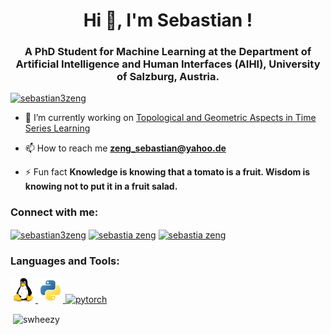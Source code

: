 <h1 align="center">Hi 👋, I'm Sebastian !</h1>
<h3 align="center">A PhD Student for Machine Learning at the Department of Artificial Intelligence and Human Interfaces (AIHI), University of Salzburg, Austria.</h3>

<p align="left"> <a href="https://twitter.com/sebastian3zeng" target="blank"><img src="https://img.shields.io/twitter/follow/sebastian3zeng?logo=twitter&style=for-the-badge" alt="sebastian3zeng" /></a> </p>

- 🔭 I’m currently working on [Topological and Geometric Aspects in Time Series Learning](https://uni-salzburg.elsevierpure.com/de/persons/sebastian-zeng)

- 📫 How to reach me **zeng_sebastian@yahoo.de**

- ⚡ Fun fact **Knowledge is knowing that a tomato is a fruit. Wisdom is knowing not to put it in a fruit salad.**

<h3 align="left">Connect with me:</h3>
<p align="left">
<a href="https://twitter.com/sebastian3zeng" target="blank"><img align="center" src="https://raw.githubusercontent.com/rahuldkjain/github-profile-readme-generator/master/src/images/icons/Social/twitter.svg" alt="sebastian3zeng" height="30" width="40" /></a>
<a href="https://linkedin.com/in/sebastia zeng" target="blank"><img align="center" src="https://raw.githubusercontent.com/rahuldkjain/github-profile-readme-generator/master/src/images/icons/Social/linked-in-alt.svg" alt="sebastia zeng" height="30" width="40" /></a>
<a href="https://scholar.google.com/citations?user=JICJ16IAAAAJ&hl=de&oi=ao" target="blank"><img align="center" src="https://upload.wikimedia.org/wikipedia/commons/c/c7/Google_Scholar_logo.svg" alt="sebastia zeng" height="30" width="30" /></a>
</p>


<h3 align="left">Languages and Tools:</h3>
<p align="left"> <a href="https://www.linux.org/" target="_blank" rel="noreferrer"> <img src="https://raw.githubusercontent.com/devicons/devicon/master/icons/linux/linux-original.svg" alt="linux" width="40" height="40"/> </a> <a href="https://www.python.org" target="_blank" rel="noreferrer"> <img src="https://raw.githubusercontent.com/devicons/devicon/master/icons/python/python-original.svg" alt="python" width="40" height="40"/> </a> <a href="https://pytorch.org/" target="_blank" rel="noreferrer"> <img src="https://www.vectorlogo.zone/logos/pytorch/pytorch-icon.svg" alt="pytorch" width="40" height="40"/> </a> </p>

<p>&nbsp;<img align="center" src="https://github-readme-stats.vercel.app/api?username=swheezy&show_icons=true&locale=en" alt="swheezy" /></p>

